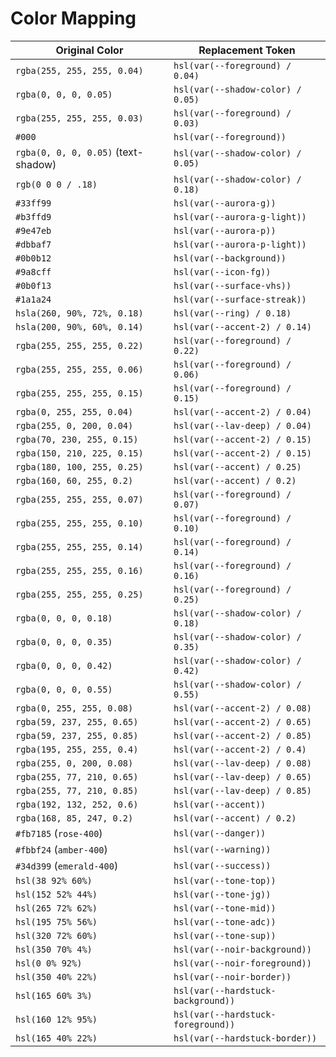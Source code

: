# Color Mapping

| Original Color                      | Replacement Token                 |
| ----------------------------------- | --------------------------------- |
| `rgba(255, 255, 255, 0.04)`         | `hsl(var(--foreground) / 0.04)`   |
| `rgba(0, 0, 0, 0.05)`               | `hsl(var(--shadow-color) / 0.05)` |
| `rgba(255, 255, 255, 0.03)`         | `hsl(var(--foreground) / 0.03)`   |
| `#000`                              | `hsl(var(--foreground))`          |
| `rgba(0, 0, 0, 0.05)` (text-shadow) | `hsl(var(--shadow-color) / 0.05)` |
| `rgb(0 0 0 / .18)`                  | `hsl(var(--shadow-color) / 0.18)` |
| `#33ff99`                           | `hsl(var(--aurora-g))`            |
| `#b3ffd9`                           | `hsl(var(--aurora-g-light))`      |
| `#9e47eb`                           | `hsl(var(--aurora-p))`            |
| `#dbbaf7`                           | `hsl(var(--aurora-p-light))`      |
| `#0b0b12`                           | `hsl(var(--background))`          |
| `#9a8cff`                           | `hsl(var(--icon-fg))`             |
| `#0b0f13`                           | `hsl(var(--surface-vhs))`         |
| `#1a1a24`                           | `hsl(var(--surface-streak))`      |
| `hsla(260, 90%, 72%, 0.18)`         | `hsl(var(--ring) / 0.18)`         |
| `hsla(200, 90%, 60%, 0.14)`         | `hsl(var(--accent-2) / 0.14)`     |
| `rgba(255, 255, 255, 0.22)`         | `hsl(var(--foreground) / 0.22)`   |
| `rgba(255, 255, 255, 0.06)`         | `hsl(var(--foreground) / 0.06)`   |
| `rgba(255, 255, 255, 0.15)`         | `hsl(var(--foreground) / 0.15)`   |
| `rgba(0, 255, 255, 0.04)`           | `hsl(var(--accent-2) / 0.04)`     |
| `rgba(255, 0, 200, 0.04)`           | `hsl(var(--lav-deep) / 0.04)`     |
| `rgba(70, 230, 255, 0.15)`          | `hsl(var(--accent-2) / 0.15)`     |
| `rgba(150, 210, 225, 0.15)`         | `hsl(var(--accent-2) / 0.15)`     |
| `rgba(180, 100, 255, 0.25)`         | `hsl(var(--accent) / 0.25)`       |
| `rgba(160, 60, 255, 0.2)`           | `hsl(var(--accent) / 0.2)`        |
| `rgba(255, 255, 255, 0.07)`         | `hsl(var(--foreground) / 0.07)`   |
| `rgba(255, 255, 255, 0.10)`         | `hsl(var(--foreground) / 0.10)`   |
| `rgba(255, 255, 255, 0.14)`         | `hsl(var(--foreground) / 0.14)`   |
| `rgba(255, 255, 255, 0.16)`         | `hsl(var(--foreground) / 0.16)`   |
| `rgba(255, 255, 255, 0.25)`         | `hsl(var(--foreground) / 0.25)`   |
| `rgba(0, 0, 0, 0.18)`               | `hsl(var(--shadow-color) / 0.18)` |
| `rgba(0, 0, 0, 0.35)`               | `hsl(var(--shadow-color) / 0.35)` |
| `rgba(0, 0, 0, 0.42)`               | `hsl(var(--shadow-color) / 0.42)` |
| `rgba(0, 0, 0, 0.55)`               | `hsl(var(--shadow-color) / 0.55)` |
| `rgba(0, 255, 255, 0.08)`           | `hsl(var(--accent-2) / 0.08)`     |
| `rgba(59, 237, 255, 0.65)`          | `hsl(var(--accent-2) / 0.65)`     |
| `rgba(59, 237, 255, 0.85)`          | `hsl(var(--accent-2) / 0.85)`     |
| `rgba(195, 255, 255, 0.4)`          | `hsl(var(--accent-2) / 0.4)`      |
| `rgba(255, 0, 200, 0.08)`           | `hsl(var(--lav-deep) / 0.08)`     |
| `rgba(255, 77, 210, 0.65)`          | `hsl(var(--lav-deep) / 0.65)`     |
| `rgba(255, 77, 210, 0.85)`          | `hsl(var(--lav-deep) / 0.85)`     |
| `rgba(192, 132, 252, 0.6)`          | `hsl(var(--accent))`              |
| `rgba(168, 85, 247, 0.2)`           | `hsl(var(--accent) / 0.2)`        |
| `#fb7185` (`rose-400`)              | `hsl(var(--danger))`              |
| `#fbbf24` (`amber-400`)             | `hsl(var(--warning))`             |
| `#34d399` (`emerald-400`)           | `hsl(var(--success))`             |
| `hsl(38 92% 60%)`                   | `hsl(var(--tone-top))`            |
| `hsl(152 52% 44%)`                  | `hsl(var(--tone-jg))`             |
| `hsl(265 72% 62%)`                  | `hsl(var(--tone-mid))`            |
| `hsl(195 75% 56%)`                  | `hsl(var(--tone-adc))`            |
| `hsl(320 72% 60%)`                  | `hsl(var(--tone-sup))`            |
| `hsl(350 70% 4%)`                   | `hsl(var(--noir-background))`     |
| `hsl(0 0% 92%)`                     | `hsl(var(--noir-foreground))`     |
| `hsl(350 40% 22%)`                  | `hsl(var(--noir-border))`         |
| `hsl(165 60% 3%)`                   | `hsl(var(--hardstuck-background))` |
| `hsl(160 12% 95%)`                  | `hsl(var(--hardstuck-foreground))` |
| `hsl(165 40% 22%)`                  | `hsl(var(--hardstuck-border))`    |
